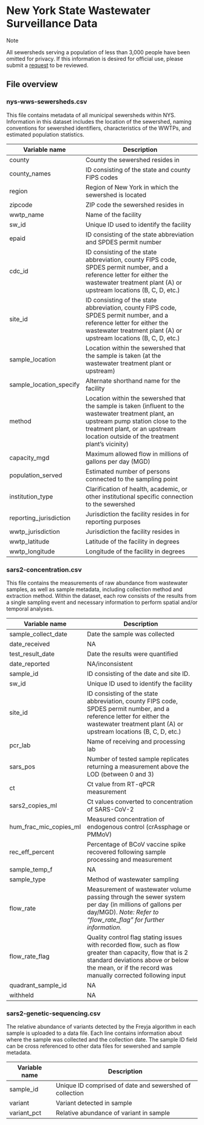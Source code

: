 # New York State Wastewater Surveillance Data
> [!NOTE]
> All sewersheds serving a population of less than 3,000 people have been omitted for privacy. If this information is desired for official use, please submit a [request](https://nywastewatcher.io/contact-us) to be reviewed.

## File overview

### nys-wws-sewersheds.csv

This file contains metadata of all municipal sewersheds within NYS. Information in this dataset includes the location of the sewershed, naming conventions for sewershed identifiers, characteristics of the WWTPs, and estimated population statistics.

| Variable name | Description |
| --- | --- |
| county | County the sewershed resides in |
| county_names | ID consisting of the state and county FIPS codes |
| region | Region of New York in which the sewershed is located |
| zipcode | ZIP code the sewershed resides in |
| wwtp_name | Name of the facility |
| sw_id | Unique ID used to identify the facility |
| epaid | ID consisting of the state abbreviation and SPDES permit number |
| cdc_id | ID consisting of the state abbreviation, county FIPS code, SPDES permit number, and a reference letter for either the wastewater treatment plant (A) or upstream locations (B, C, D, etc.) |
| site_id | ID consisting of the state abbreviation, county FIPS code, SPDES permit number, and a reference letter for either the wastewater treatment plant (A) or upstream locations (B, C, D, etc.) |
| sample_location | Location within the sewershed that the sample is taken (at the wastewater treatment plant or upstream) |
| sample_location_specify | Alternate shorthand name for the facility |
| method | Location within the sewershed that the sample is taken (influent to the wastewater treatment plant, an upstream pump station close to the treatment plant, or an upstream location outside of the treatment plant’s vicinity) |
| capacity_mgd | Maximum allowed flow in millions of gallons per day (MGD) |
| population_served | Estimated number of persons connected to the sampling point |
| institution_type | Clarification of health, academic, or other institutional specific connection to the sewershed |
| reporting_jurisdiction | Jurisdiction the facility resides in for reporting purposes |
| wwtp_jurisdiction | Jurisdiction the facility resides in |
| wwtp_latitude | Latitude of the facility in degrees |
| wwtp_longitude | Longitude of the facility in degrees |

### sars2-concentration.csv

This file contains the measurements of raw abundance from wastewater samples, as well as sample metadata, including collection method and extraction method. Within the dataset, each row consists of the results from a single sampling event and necessary information to perform spatial and/or temporal analyses.

| Variable name | Description |
| --- | --- |
| sample_collect_date | Date the sample was collected |
| date_received | NA |
| test_result_date | Date the results were quantified |
| date_reported | NA/inconsistent |
| sample_id | ID consisting of the date and site ID.
| sw_id | Unique ID used to identify the facility |
| site_id | ID consisting of the state abbreviation, county FIPS code, SPDES permit number, and a reference letter for either the wastewater treatment plant (A) or upstream locations (B, C, D, etc.) |
| pcr_lab | Name of receiving and processing lab |
| sars_pos | Number of tested sample replicates returning a measurement above the LOD (between 0 and 3) |
| ct | Ct value from RT-qPCR measurement |
| sars2_copies_ml | Ct values converted to concentration of SARS-CoV-2 |
| hum_frac_mic_copies_ml | Measured concentration of endogenous control (crAssphage or PMMoV) |
| rec_eff_percent | Percentage of BCoV vaccine spike recovered following sample processing and measurement |
| sample_temp_f | NA |
| sample_type | Method of wastewater sampling |
| flow_rate | Measurement of wastewater volume passing through the sewer system per day (in millions of gallons per day/MGD). *Note: Refer to “flow_rate_flag” for further information.*
| flow_rate_flag | Quality control flag stating issues with recorded flow, such as flow greater than capacity, flow that is 2 standard deviations above or below the mean, or if the record was manually corrected following input |
| quadrant_sample_id | NA |
| withheld | NA |

### sars2-genetic-sequencing.csv

The relative abundance of variants detected by the Freyja algorithm in each sample is uploaded to a data file. Each line contains information about where the sample was collected and the collection date. The sample ID field can be cross referenced to other data files for sewershed and sample metadata.

| Variable name | Description |
| --- | --- |
| sample_id | Unique ID comprised of date and sewershed of collection |
| variant | Variant detected in sample |
| variant_pct | Relative abundance of variant in sample |
